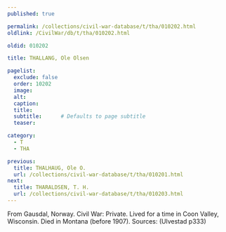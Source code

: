```yaml
---
published: true

permalink: /collections/civil-war-database/t/tha/010202.html
oldlink: /CivilWar/db/t/tha/010202.html

oldid: 010202

title: THALLANG, Ole Olsen

pagelist:
  exclude: false
  order: 10202
  image: 
  alt:
  caption:
  title:
  subtitle:      # Defaults to page subtitle
  teaser:

category: 
  - T 
  - THA

previous:
  title: THALHAUG, Ole O.
  url: /collections/civil-war-database/t/tha/010201.html  
next:
  title: THARALDSEN, T. H.
  url: /collections/civil-war-database/t/tha/010203.html   
---
```

From Gausdal, Norway. Civil War: Private. Lived for a time in Coon Valley, Wisconsin. Died in Montana (before 1907). Sources: (Ulvestad p333)